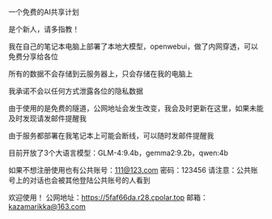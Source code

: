一个免费的AI共享计划

是个新人，请多指教！

我在自己的笔记本电脑上部署了本地大模型，openwebui，做了内网穿透，可以免费分享给各位

所有的数据不会存储到云服务器上，只会存储在我的电脑上

我承诺不会以任何方式泄露各位的隐私数据

由于使用的是免费的隧道，公网地址会发生改变，我会及时更新在这里，如果未能及时发现请发邮件提醒我

由于服务都部署在我笔记本上可能会断线，可以随时发邮件提醒我

目前开放了3个大语言模型：GLM-4:9.4b，gemma2:9.2b，qwen:4b

如果不想注册使用也有公共账号：111@123.com  密码：123456
请注意：公共账号上的对话也会被其他登陆公共账号的人看到


欢迎使用！
公网地址：https://5faf66da.r28.cpolar.top
邮箱：kazamarikka@163.com
